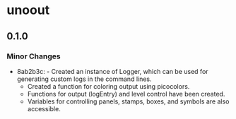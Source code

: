 # unoout

## 0.1.0

### Minor Changes

- 8ab2b3c: - Created an instance of Logger, which can be used for generating custom logs in the command lines.
  - Created a function for coloring output using picocolors.
  - Functions for output (logEntry) and level control have been created.
  - Variables for controlling panels, stamps, boxes, and symbols are also accessible.
